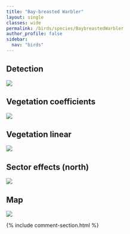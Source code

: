 ```yaml
---
title: "Bay-breasted Warbler"
layout: single
classes: wide
permalink: /birds/species/BaybreastedWarbler
author_profile: false
sidebar:
  nav: "birds"
---
```



<h2>Detection</h2>

<a href="https://beallen.github.io/DevelopmentWebsite/assets/images/birds/BaybreastedWarbler/det.jpg">
<img src="https://beallen.github.io/DevelopmentWebsite/assets/images/birds/BaybreastedWarbler/det.jpg">
</a>

<h2>Vegetation coefficients</h2>

<a href="https://beallen.github.io/DevelopmentWebsite/assets/images/birds/BaybreastedWarbler/veghf.jpg">
<img src="https://beallen.github.io/DevelopmentWebsite/assets/images/birds/BaybreastedWarbler/veghf.jpg">
</a>

<h2>Vegetation linear</h2>

<a href="https://beallen.github.io/DevelopmentWebsite/assets/images/birds/BaybreastedWarbler/lin-north.jpg">
<img src="https://beallen.github.io/DevelopmentWebsite/assets/images/birds/BaybreastedWarbler/lin-north.jpg">
</a>

<h2>Sector effects (north)</h2>

<a href="https://beallen.github.io/DevelopmentWebsite/assets/images/birds/BaybreastedWarbler/sector-north.jpg">
<img src="https://beallen.github.io/DevelopmentWebsite/assets/images/birds/BaybreastedWarbler/sector-north.jpg">
</a>

<h2>Map</h2>

<a href="https://beallen.github.io/DevelopmentWebsite/assets/images/birds/BaybreastedWarbler/map.jpg">
<img src="https://beallen.github.io/DevelopmentWebsite/assets/images/birds/BaybreastedWarbler/map.jpg">
</a>

{% include comment-section.html %}
